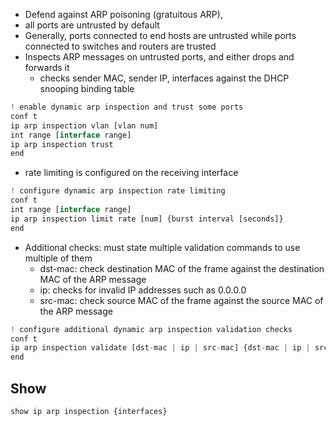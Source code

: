 - Defend against ARP poisoning (gratuitous ARP), 
- all ports are untrusted by default
- Generally, ports connected to end hosts are untrusted while ports connected to switches and routers are trusted
- Inspects ARP messages on untrusted ports, and either drops and forwards it
	- checks sender MAC, sender IP, interfaces against the DHCP snooping binding table
```js 
! enable dynamic arp inspection and trust some ports
conf t
ip arp inspection vlan [vlan num]
int range [interface range]
ip arp inspection trust
end
```
- rate limiting is configured on the receiving interface
```js
! configure dynamic arp inspection rate limiting
conf t
int range [interface range]
ip arp inspection limit rate [num] {burst interval [seconds]}
end
```
- Additional checks: must state multiple validation commands to use multiple of them
	- dst-mac: check destination MAC of the frame against the destination MAC of the ARP message
	- ip: checks for invalid IP addresses such as 0.0.0.0
	- src-mac: check source MAC of the frame against the source MAC of the ARP message
```js
! configure additional dynamic arp inspection validation checks
conf t
ip arp inspection validate [dst-mac | ip | src-mac] {dst-mac | ip | src-mac}
end
```



## Show
```js
show ip arp inspection {interfaces}
```













